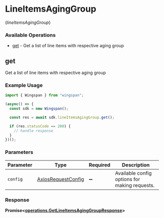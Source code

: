 # LineItemsAgingGroup
(*lineItemsAgingGroup*)

### Available Operations

* [get](#get) - Get a list of line items with respective aging group

## get

Get a list of line items with respective aging group

### Example Usage

```typescript
import { Wingspan } from "wingspan";

(async() => {
  const sdk = new Wingspan();

  const res = await sdk.lineItemsAgingGroup.get();

  if (res.statusCode == 200) {
    // handle response
  }
})();
```

### Parameters

| Parameter                                                    | Type                                                         | Required                                                     | Description                                                  |
| ------------------------------------------------------------ | ------------------------------------------------------------ | ------------------------------------------------------------ | ------------------------------------------------------------ |
| `config`                                                     | [AxiosRequestConfig](https://axios-http.com/docs/req_config) | :heavy_minus_sign:                                           | Available config options for making requests.                |


### Response

**Promise<[operations.GetLineItemsAgingGroupResponse](../../models/operations/getlineitemsaginggroupresponse.md)>**

